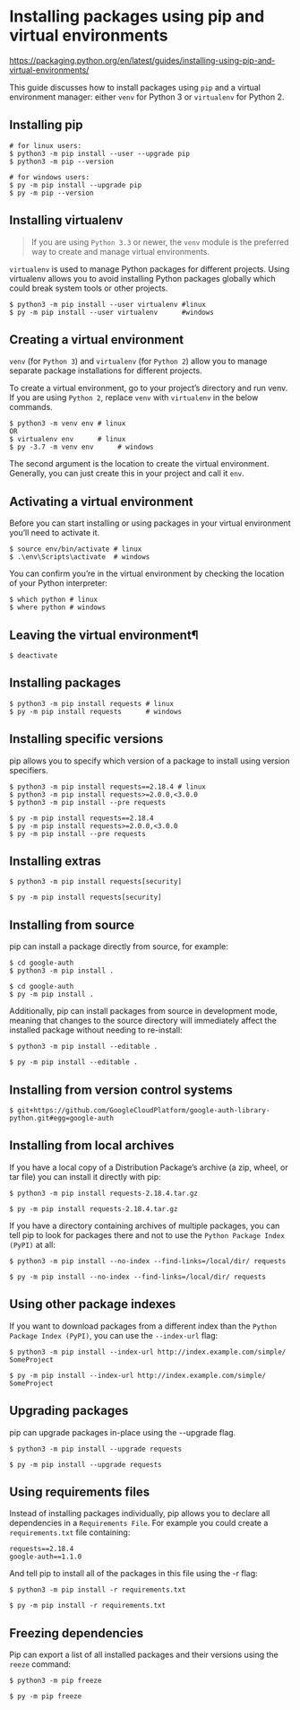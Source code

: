 Installing packages using pip and virtual environments
======================================================

https://packaging.python.org/en/latest/guides/installing-using-pip-and-virtual-environments/

This guide discusses how to install packages using `pip` and a virtual environment manager: either `venv` for Python 3 or `virtualenv` for Python 2. 

## Installing pip

	# for linux users: 
	$ python3 -m pip install --user --upgrade pip
	$ python3 -m pip --version

	# for windows users: 
	$ py -m pip install --upgrade pip
	$ py -m pip --version

## Installing virtualenv

> If you are using `Python 3.3` or newer, the `venv` module is the preferred way to create and manage virtual environments.

`virtualenv` is used to manage Python packages for different projects. Using virtualenv allows you to avoid installing Python packages globally which could break system tools or other projects.

	$ python3 -m pip install --user virtualenv #linux
	$ py -m pip install --user virtualenv      #windows

## Creating a virtual environment

`venv` (for `Python 3`) and `virtualenv` (for `Python 2`) allow you to manage separate package installations for different projects.

To create a virtual environment, go to your project’s directory and run venv. If you are using `Python 2`, replace `venv` with `virtualenv` in the below commands.

	$ python3 -m venv env # linux
	OR
	$ virtualenv env      # linux
	$ py -3.7 -m venv env      # windows

The second argument is the location to create the virtual environment. Generally, you can just create this in your project and call it `env`.	

## Activating a virtual environment

Before you can start installing or using packages in your virtual environment you’ll need to activate it.

	$ source env/bin/activate # linux
	$ .\env\Scripts\activate  # windows

You can confirm you’re in the virtual environment by checking the location of your Python interpreter:

	$ which python # linux
	$ where python # windows

## Leaving the virtual environment¶

	$ deactivate

## Installing packages

	$ python3 -m pip install requests # linux
	$ py -m pip install requests      # windows

## Installing specific versions

pip allows you to specify which version of a package to install using version specifiers. 

	$ python3 -m pip install requests==2.18.4 # linux
	$ python3 -m pip install requests>=2.0.0,<3.0.0
	$ python3 -m pip install --pre requests

	$ py -m pip install requests==2.18.4
	$ py -m pip install requests>=2.0.0,<3.0.0
	$ py -m pip install --pre requests

## Installing extras
	
	$ python3 -m pip install requests[security]

	$ py -m pip install requests[security]

## Installing from source

pip can install a package directly from source, for example:

	$ cd google-auth
	$ python3 -m pip install .

	$ cd google-auth
	$ py -m pip install .

Additionally, pip can install packages from source in development mode, meaning that changes to the source directory will immediately affect the installed package without needing to re-install:

	$ python3 -m pip install --editable .

	$ py -m pip install --editable .

## Installing from version control systems

	$ git+https://github.com/GoogleCloudPlatform/google-auth-library-python.git#egg=google-auth

## Installing from local archives

If you have a local copy of a Distribution Package’s archive (a zip, wheel, or tar file) you can install it directly with pip:

	$ python3 -m pip install requests-2.18.4.tar.gz

	$ py -m pip install requests-2.18.4.tar.gz

If you have a directory containing archives of multiple packages, you can tell pip to look for packages there and not to use the `Python Package Index (PyPI)` at all:

	$ python3 -m pip install --no-index --find-links=/local/dir/ requests

	$ py -m pip install --no-index --find-links=/local/dir/ requests

## Using other package indexes

If you want to download packages from a different index than the `Python Package Index (PyPI)`, you can use the `--index-url` flag:

	$ python3 -m pip install --index-url http://index.example.com/simple/ SomeProject

	$ py -m pip install --index-url http://index.example.com/simple/ SomeProject

## Upgrading packages

pip can upgrade packages in-place using the --upgrade flag.

	$ python3 -m pip install --upgrade requests

	$ py -m pip install --upgrade requests

## Using requirements files

Instead of installing packages individually, pip allows you to declare all dependencies in a `Requirements File`. For example you could create a `requirements.txt` file containing:

```
requests==2.18.4
google-auth==1.1.0
```

And tell pip to install all of the packages in this file using the -r flag:

	$ python3 -m pip install -r requirements.txt

	$ py -m pip install -r requirements.txt

## Freezing dependencies

Pip can export a list of all installed packages and their versions using the `reeze` command:

	$ python3 -m pip freeze

	$ py -m pip freeze

